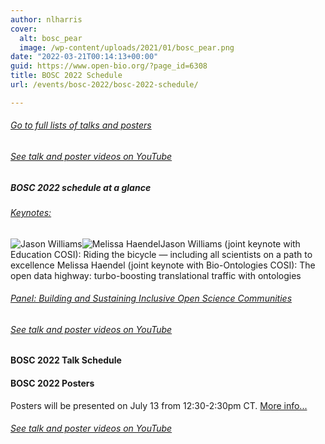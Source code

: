 ```yaml
---
author: nlharris
cover:
  alt: bosc_pear
  image: /wp-content/uploads/2021/01/bosc_pear.png
date: "2022-03-21T00:14:13+00:00"
guid: https://www.open-bio.org/?page_id=6308
title: BOSC 2022 Schedule
url: /events/bosc-2022/bosc-2022-schedule/

---
```

###### [Go to full lists of talks and posters](\#talks)

###### [See talk and poster videos on YouTube](https://www.youtube.com/playlist?list=PLir-OOQiOhXYotvWZLnKd9rcNMb6r9tjf)

##### BOSC 2022 schedule at a glance

###### [Keynotes:](/events/bosc-2022/bosc-2022-keynotes/)

![Jason Williams](wp-content/uploads/2022/05/Jason-Williams-1.jpeg)![Melissa Haendel](wp-content/uploads/2022/03/Melissa-Haendel-cropped.jpg)Jason Williams (joint keynote with Education COSI): Riding the bicycle — including all scientists on a path to excellence
Melissa Haendel (joint keynote with Bio-Ontologies COSI): The open data highway: turbo-boosting translational traffic with ontologies

###### [Panel: Building and Sustaining Inclusive Open Science Communities](/events/bosc-2022/bosc-2022-panel/)

###### [See talk and poster videos on YouTube](https://www.youtube.com/playlist?list=PLir-OOQiOhXYotvWZLnKd9rcNMb6r9tjf)

#### BOSC 2022 Talk Schedule

#### BOSC 2022 Posters

Posters will be presented on July 13 from 12:30-2:30pm CT. [More info...](https://www.iscb.org/ismb2022-program/posters)

###### [See talk and poster videos on YouTube](https://www.youtube.com/playlist?list=PLir-OOQiOhXYotvWZLnKd9rcNMb6r9tjf)

